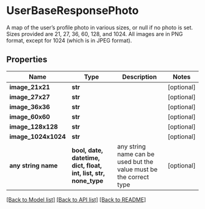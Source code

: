 # UserBaseResponsePhoto

A map of the user’s profile photo in various sizes, or null if no photo is set. Sizes provided are 21, 27, 36, 60, 128, and 1024. All images are in PNG format, except for 1024 (which is in JPEG format).

## Properties
Name | Type | Description | Notes
------------ | ------------- | ------------- | -------------
**image_21x21** | **str** |  | [optional] 
**image_27x27** | **str** |  | [optional] 
**image_36x36** | **str** |  | [optional] 
**image_60x60** | **str** |  | [optional] 
**image_128x128** | **str** |  | [optional] 
**image_1024x1024** | **str** |  | [optional] 
**any string name** | **bool, date, datetime, dict, float, int, list, str, none_type** | any string name can be used but the value must be the correct type | [optional]

[[Back to Model list]](../README.md#documentation-for-models) [[Back to API list]](../README.md#documentation-for-api-endpoints) [[Back to README]](../README.md)


